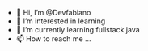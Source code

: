 - 👋 Hi, I’m @Devfabiano
- 👀 I’m interested in learning
- 🌱 I’m currently learning fullstack java
- 📫 How to reach me ...

<!---
Devfabiano/Devfabiano is a ✨ special ✨ repository because its `README.md` (this file) appears on your GitHub profile.
You can click the Preview link to take a look at your changes.
--->
